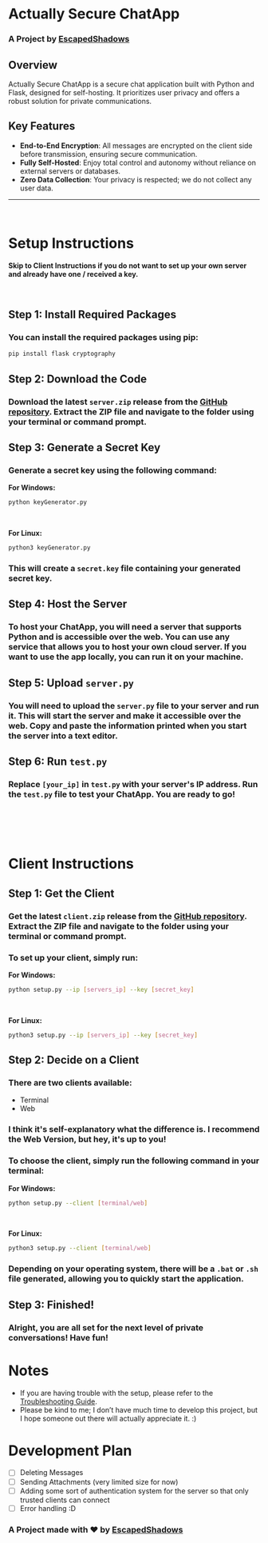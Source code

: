 # Actually Secure ChatApp
### A Project by [EscapedShadows](https://actuallysecurechatapp.escapedshadows.com)

## Overview

Actually Secure ChatApp is a secure chat application built with Python and Flask, designed for self-hosting. It prioritizes user privacy and offers a robust solution for private communications.

## Key Features

- **End-to-End Encryption**: All messages are encrypted on the client side before transmission, ensuring secure communication.
- **Fully Self-Hosted**: Enjoy total control and autonomy without reliance on external servers or databases.
- **Zero Data Collection**: Your privacy is respected; we do not collect any user data.

---

&nbsp;

# Setup Instructions

**Skip to Client Instructions if you do not want to set up your own server and already have one / received a key.**

&nbsp;

## Step 1: Install Required Packages

### You can install the required packages using pip:

```bash
pip install flask cryptography
```

## Step 2: Download the Code

### Download the latest `server.zip` release from the [GitHub repository](https://github.com/EscapedShadows/Actually-Secure-ChatApp/releases). Extract the ZIP file and navigate to the folder using your terminal or command prompt.

## Step 3: Generate a Secret Key

### Generate a secret key using the following command:

**For Windows:**

```bash
python keyGenerator.py
```

&nbsp;

**For Linux:**

```bash
python3 keyGenerator.py
```

### This will create a `secret.key` file containing your generated secret key.

## Step 4: Host the Server

### To host your ChatApp, you will need a server that supports Python and is accessible over the web. You can use any service that allows you to host your own cloud server. If you want to use the app locally, you can run it on your machine.

## Step 5: Upload `server.py`

### You will need to upload the `server.py` file to your server and run it. This will start the server and make it accessible over the web. Copy and paste the information printed when you start the server into a text editor.

## Step 6: Run `test.py`

### Replace `[your_ip]` in `test.py` with your server's IP address. Run the `test.py` file to test your ChatApp. You are ready to go!

&nbsp;
### 
&nbsp;

# Client Instructions

## Step 1: Get the Client

### Get the latest `client.zip` release from the [GitHub repository](https://github.com/EscapedShadows/Actually-Secure-ChatApp/releases). Extract the ZIP file and navigate to the folder using your terminal or command prompt.

### To set up your client, simply run:

**For Windows:**

```bash
python setup.py --ip [servers_ip] --key [secret_key]
```

&nbsp;

**For Linux:**

```bash
python3 setup.py --ip [servers_ip] --key [secret_key]
```

## Step 2: Decide on a Client

### There are two clients available:
- Terminal
- Web

### I think it's self-explanatory what the difference is. I recommend the Web Version, but hey, it's up to you!

### To choose the client, simply run the following command in your terminal:

**For Windows:**

```bash
python setup.py --client [terminal/web]
```

&nbsp;

**For Linux:**

```bash
python3 setup.py --client [terminal/web]
```

### Depending on your operating system, there will be a `.bat` or `.sh` file generated, allowing you to quickly start the application.

## Step 3: Finished!

### Alright, you are all set for the next level of private conversations! Have fun!

# Notes

- If you are having trouble with the setup, please refer to the [Troubleshooting Guide](https://actuallysecurechatapp.escapedshadows.com/troubleshooting).
- Please be kind to me; I don’t have much time to develop this project, but I hope someone out there will actually appreciate it. :)

# Development Plan

- [ ] Deleting Messages
- [ ] Sending Attachments (very limited size for now)
- [ ] Adding some sort of authentication system for the server so that only trusted clients can connect
- [ ] Error handling :D

### **A Project made with ❤️ by [EscapedShadows](https://escapedshadows.com)**